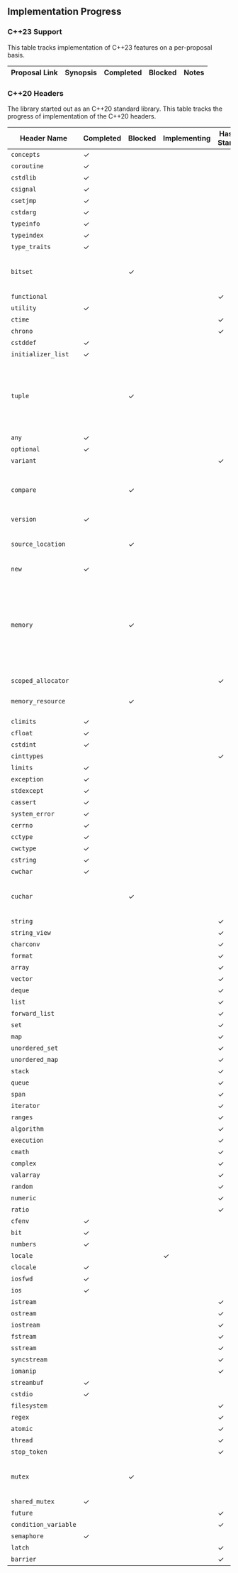 ## Implementation Progress

### C++23 Support
This table tracks implementation of C++23 features on a per-proposal basis.

| Proposal Link | Synopsis | Completed | Blocked | Notes |
| ------------- | -------- | --------- | ------- | ----- |


### C++20 Headers
The library started out as an C++20 standard library. This table tracks the progress of implementation of the C++20 headers.

| Header Name | Completed | Blocked | Implementing | Hasn't Started | Notes |
| ----------- | --------- | ------- | ------------ | -------------- | ----- |
| `concepts` | &check; | | | | |
| `coroutine` | &check; | | | | |
| `cstdlib` | &check; | | | | |
| `csignal` | &check; | | | | |
| `csetjmp` | &check; | | | | |
| `cstdarg` | &check; | | | | |
| `typeinfo` | &check; | | | | |
| `typeindex` | &check; | | | | |
| `type_traits` | &check; | | | | |
| `bitset` | | &check; | | | Blocked due to complicated bit-shifting logic. |
| `functional` | | | | &check; | |
| `utility` | &check; | | | | |
| `ctime` | | | | &check; | |
| `chrono` | | | | &check; | |
| `cstddef` | &check; | | | | |
| `initializer_list` | &check; | | | | |
| `tuple` | | &check; | | | Blocked due to unresolved circular dependency between `tuple` and `memory` for `uses-allocator` constructors. |
| `any` | &check; | | | | |
| `optional` | &check; | | | | |
| `variant` | | | | &check; | |
| `compare` | | &check; | | | Blocked due to complicated float comparison logic. |
| `version` | &check; | | | | |
| `source_location` | | &check; | | | Blocked due to lack of intrinsic support from GCC. |
| `new` | &check; | | | | |
| `memory` | | &check; | | | Blocked due to `iostream` not yet implemented, and that it's unclear how to implement `shared_ptr`'s unbounded array constructor. |
| `scoped_allocator` | | | | &check; | |
| `memory_resource` | | &check; | | | Blocked due to unimplemented `pool_resources`. |
| `climits` | &check; | | | | |
| `cfloat` | &check; | | | | |
| `cstdint` | &check; | | | | |
| `cinttypes` | | | | &check; | |
| `limits` | &check; | | | | |
| `exception` | &check; | | | | |
| `stdexcept` | &check; | | | | |
| `cassert` | &check; | | | | |
| `system_error` | &check; | | | | |
| `cerrno` | &check; | | | | |
| `cctype` | &check; | | | | |
| `cwctype` | &check; | | | | |
| `cstring` | &check; | | | | |
| `cwchar` | &check; | | | | |
| `cuchar` | | &check; | | | Blocked due to unknown logic for `mbrtoc8` and `c8rtomb`. |
| `string` | | | | &check; | |
| `string_view` | | | | &check; | |
| `charconv` | | | | &check; | |
| `format` | | | | &check; | |
| `array` | | | | &check; | |
| `vector` | | | | &check; | |
| `deque` | | | | &check; | |
| `list` | | | | &check; | |
| `forward_list` | | | | &check; | |
| `set` | | | | &check; | |
| `map` | | | | &check; | |
| `unordered_set` | | | | &check; | |
| `unordered_map` | | | | &check; | |
| `stack` | | | | &check; | |
| `queue` | | | | &check; | |
| `span` | | | | &check; | |
| `iterator` | | | | &check; | |
| `ranges` | | | | &check; | |
| `algorithm` | | | | &check; | |
| `execution` | | | | &check; | |
| `cmath` | | | | &check; | |
| `complex` | | | | &check; | |
| `valarray` | | | | &check; | |
| `random` | | | | &check; | |
| `numeric` | | | | &check; | |
| `ratio` | | | | &check; | |
| `cfenv` | &check; | | | | |
| `bit` | &check; | | | | |
| `numbers` | &check; | | | | |
| `locale` | | | &check; |  | |
| `clocale` | &check; | | | | |
| `iosfwd` | &check; | | | | |
| `ios` | &check; | | | | |
| `istream` | | | | &check; | |
| `ostream` | | | | &check; | |
| `iostream` | | | | &check; | |
| `fstream` | | | | &check; | |
| `sstream` | | | | &check; | |
| `syncstream` | | | | &check; | |
| `iomanip` | | | | &check; | |
| `streambuf` | &check; | | | | |
| `cstdio` | &check; | | | | |
| `filesystem` | | | | &check; | |
| `regex` | | | | &check; | |
| `atomic` | | | | &check; | |
| `thread` | | | | &check; | |
| `stop_token` | | | | &check; | |
| `mutex` | | &check; | | | Blocked due to the unimplemented `lock` algorithm. |
| `shared_mutex` | &check; | | | | |
| `future` | | | | &check; | |
| `condition_variable` | | | | &check; | |
| `semaphore` | &check; | | | | |
| `latch` | | | | &check; | |
| `barrier` | | | | &check; | |
